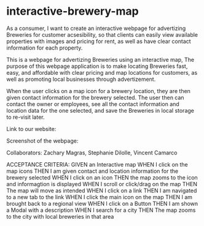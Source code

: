 # interactive-brewery-map
As a consumer, I want to create an interactive webpage for advertizing Breweries for customer acsesibility, so that clients can easily view available properties with images and pricing for rent, as well as have clear contact information for each property. 

This is a webpage for advertizing Breweries using an interactive map, The purpose of this webpage application is to make locating Breweries fast, easy, and affordable with clear pricing and map locations for customers, as well as promoting local businesses through advertizement. 

When the user clicks on a map icon for a brewery location, they are then given contact information for the brewery selected. The user then can contact the owner or employees, see all the contact information and location data for the one selected, and save the Breweries in local storage to re-visit later. 

Link to our website: 

Screenshot of the webpage: 

Collaborators: Zachary Magras, Stephanie Dilolle, Vincent Camarco


ACCEPTANCE CRITERIA:
GIVEN an Interactive map
WHEN I click on the map icons
THEN I am given contact and location information for the brewery selected
WHEN I click on an icon
THEN the map zooms to the icon and informagtion is displayed
WHEN I scroll or click/drag on the map
THEN The map will move as intended
WHEN I click on a link
THEN I am navigated to a new tab to the link
WHEN I click the main icon on the map
THEN I am brought back to a regional view
WHEN I click on a Button
THEN I am shown a Modal with a description
WHEN I search for a city
THEN The map zooms to the city with local breweries in that area



